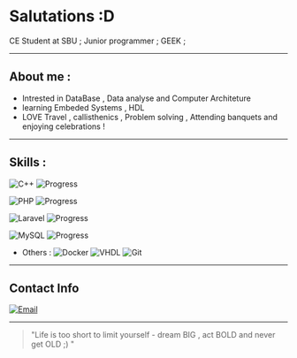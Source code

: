 # Salutations :D

CE Student at SBU ;
Junior programmer ;
GEEK ;

---

## About me :
- Intrested in DataBase , Data analyse and Computer Architeture 
- learning Embeded Systems , HDL 
- LOVE Travel , callisthenics , Problem solving , Attending banquets and enjoying celebrations !

---

## Skills :
![C++](https://img.shields.io/badge/-C++-00599C?logo=c%2B%2B&logoColor=white)
![Progress](https://img.shields.io/badge/Progress-75%25-brightgreen)<br>

![PHP](https://img.shields.io/badge/-PHP-777BB4?logo=php&logoColor=white)
![Progress](https://img.shields.io/badge/Progress-75%25-brightgreen)<br>

![Laravel](https://img.shields.io/badge/-Laravel-FF2D20?logo=laravel&logoColor=white)
![Progress](https://img.shields.io/badge/Progress-75%25-brightgreen)<br>

![MySQL](https://img.shields.io/badge/-MySQL-4479A1?logo=mysql&logoColor=white)
![Progress](https://img.shields.io/badge/Progress-75%25-brightgreen)<br>
- Others :
![Docker](https://img.shields.io/badge/-Docker-2496ED?logo=docker&logoColor=white)
![VHDL](https://img.shields.io/badge/-VHDL-FFB300)
![Git](https://img.shields.io/badge/-Git-F05032?logo=git&logoColor=white)





---

## Contact Info
[![Email](https://img.shields.io/badge/Gmail-parsahamzeiii@gmail.com-red?logo=gmail&logoColor=white)](mailto:parsahamzeiii@gmail.com)

---

> "Life is too short to limit yourself - dream BIG , act BOLD and never get OLD ;) "
